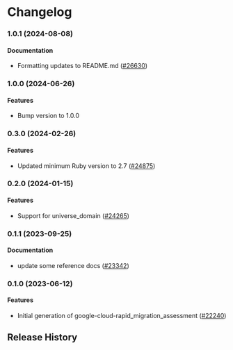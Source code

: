 # Changelog

### 1.0.1 (2024-08-08)

#### Documentation

* Formatting updates to README.md ([#26630](https://github.com/googleapis/google-cloud-ruby/issues/26630)) 

### 1.0.0 (2024-06-26)

#### Features

* Bump version to 1.0.0 

### 0.3.0 (2024-02-26)

#### Features

* Updated minimum Ruby version to 2.7 ([#24875](https://github.com/googleapis/google-cloud-ruby/issues/24875)) 

### 0.2.0 (2024-01-15)

#### Features

* Support for universe_domain ([#24265](https://github.com/googleapis/google-cloud-ruby/issues/24265)) 

### 0.1.1 (2023-09-25)

#### Documentation

* update some reference docs ([#23342](https://github.com/googleapis/google-cloud-ruby/issues/23342)) 

### 0.1.0 (2023-06-12)

#### Features

* Initial generation of google-cloud-rapid_migration_assessment ([#22240](https://github.com/googleapis/google-cloud-ruby/issues/22240)) 

## Release History
